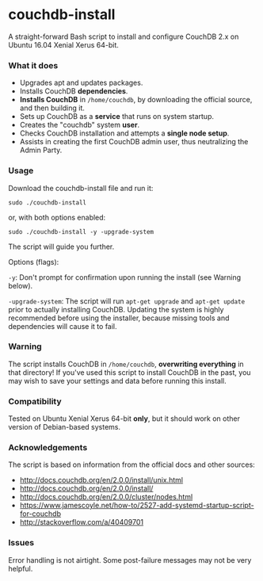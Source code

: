 # couchdb-install
A straight-forward Bash script to install and configure CouchDB 2.x on Ubuntu 16.04 Xenial Xerus 64-bit.

### What it does

* Upgrades apt and updates packages.
* Installs CouchDB **dependencies**.
* **Installs CouchDB** in `/home/couchdb`, by downloading the official source, and then building it.
* Sets up CouchDB as a **service** that runs on system startup.
* Creates the "couchdb" system **user**.
* Checks CouchDB installation and attempts a **single node setup**.
* Assists in creating the first CouchDB admin user, thus neutralizing the Admin Party.

### Usage
Download the couchdb-install file and run it:

`sudo ./couchdb-install`

or, with both options enabled:

`sudo ./couchdb-install -y -upgrade-system`

The script will guide you further.

Options (flags):

`-y`: Don't prompt for confirmation upon running the install (see Warning below).

`-upgrade-system`: The script will run `apt-get upgrade` and `apt-get update` prior to actually installing CouchDB. Updating the system is highly recommended before using the installer, because missing tools and dependencies will cause it to fail.


### Warning
The script installs CouchDB in `/home/couchdb`, **overwriting everything** in that directory!
If you've used this script to install CouchDB in the past, you may wish to save your settings and data before running this install.

### Compatibility
Tested on Ubuntu Xenial Xerus 64-bit **only**, but it should work on other version of Debian-based systems.

### Acknowledgements
The script is based on information from the official docs and other sources:
* http://docs.couchdb.org/en/2.0.0/install/unix.html
* http://docs.couchdb.org/en/2.0.0/install/
* http://docs.couchdb.org/en/2.0.0/cluster/nodes.html
* https://www.jamescoyle.net/how-to/2527-add-systemd-startup-script-for-couchdb
* http://stackoverflow.com/a/40409701

### Issues
Error handling is not airtight. Some post-failure messages may not be very helpful.

